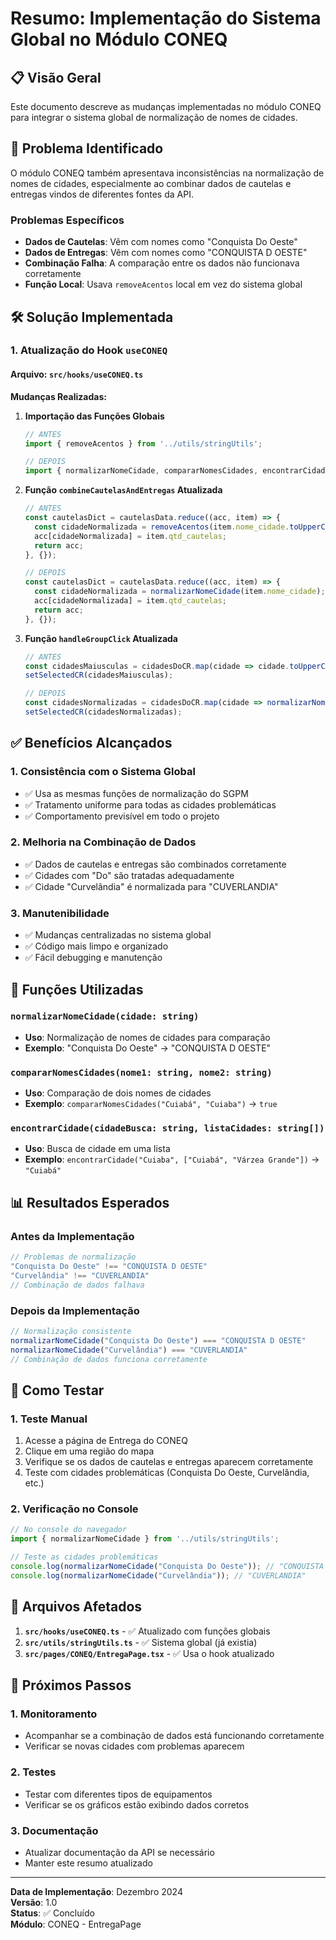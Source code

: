 # Resumo: Implementação do Sistema Global no Módulo CONEQ

## 📋 Visão Geral

Este documento descreve as mudanças implementadas no módulo CONEQ para integrar o sistema global de normalização de nomes de cidades.

## 🎯 Problema Identificado

O módulo CONEQ também apresentava inconsistências na normalização de nomes de cidades, especialmente ao combinar dados de cautelas e entregas vindos de diferentes fontes da API.

### Problemas Específicos
- **Dados de Cautelas**: Vêm com nomes como "Conquista Do Oeste"
- **Dados de Entregas**: Vêm com nomes como "CONQUISTA D OESTE"
- **Combinação Falha**: A comparação entre os dados não funcionava corretamente
- **Função Local**: Usava `removeAcentos` local em vez do sistema global

## 🛠️ Solução Implementada

### 1. Atualização do Hook `useCONEQ`

#### Arquivo: `src/hooks/useCONEQ.ts`

**Mudanças Realizadas:**

1. **Importação das Funções Globais**
   ```typescript
   // ANTES
   import { removeAcentos } from '../utils/stringUtils';
   
   // DEPOIS
   import { normalizarNomeCidade, compararNomesCidades, encontrarCidade } from '../utils/stringUtils';
   ```

2. **Função `combineCautelasAndEntregas` Atualizada**
   ```typescript
   // ANTES
   const cautelasDict = cautelasData.reduce((acc, item) => {
     const cidadeNormalizada = removeAcentos(item.nome_cidade.toUpperCase());
     acc[cidadeNormalizada] = item.qtd_cautelas;
     return acc;
   }, {});
   
   // DEPOIS
   const cautelasDict = cautelasData.reduce((acc, item) => {
     const cidadeNormalizada = normalizarNomeCidade(item.nome_cidade);
     acc[cidadeNormalizada] = item.qtd_cautelas;
     return acc;
   }, {});
   ```

3. **Função `handleGroupClick` Atualizada**
   ```typescript
   // ANTES
   const cidadesMaiusculas = cidadesDoCR.map(cidade => cidade.toUpperCase());
   setSelectedCR(cidadesMaiusculas);
   
   // DEPOIS
   const cidadesNormalizadas = cidadesDoCR.map(cidade => normalizarNomeCidade(cidade));
   setSelectedCR(cidadesNormalizadas);
   ```

## ✅ Benefícios Alcançados

### 1. **Consistência com o Sistema Global**
- ✅ Usa as mesmas funções de normalização do SGPM
- ✅ Tratamento uniforme para todas as cidades problemáticas
- ✅ Comportamento previsível em todo o projeto

### 2. **Melhoria na Combinação de Dados**
- ✅ Dados de cautelas e entregas são combinados corretamente
- ✅ Cidades com "Do" são tratadas adequadamente
- ✅ Cidade "Curvelândia" é normalizada para "CUVERLANDIA"

### 3. **Manutenibilidade**
- ✅ Mudanças centralizadas no sistema global
- ✅ Código mais limpo e organizado
- ✅ Fácil debugging e manutenção

## 🔧 Funções Utilizadas

### **`normalizarNomeCidade(cidade: string)`**
- **Uso**: Normalização de nomes de cidades para comparação
- **Exemplo**: "Conquista Do Oeste" → "CONQUISTA D OESTE"

### **`compararNomesCidades(nome1: string, nome2: string)`**
- **Uso**: Comparação de dois nomes de cidades
- **Exemplo**: `compararNomesCidades("Cuiabá", "Cuiaba")` → `true`

### **`encontrarCidade(cidadeBusca: string, listaCidades: string[])`**
- **Uso**: Busca de cidade em uma lista
- **Exemplo**: `encontrarCidade("Cuiaba", ["Cuiabá", "Várzea Grande"])` → `"Cuiabá"`

## 📊 Resultados Esperados

### **Antes da Implementação**
```javascript
// Problemas de normalização
"Conquista Do Oeste" !== "CONQUISTA D OESTE"
"Curvelândia" !== "CUVERLANDIA"
// Combinação de dados falhava
```

### **Depois da Implementação**
```javascript
// Normalização consistente
normalizarNomeCidade("Conquista Do Oeste") === "CONQUISTA D OESTE"
normalizarNomeCidade("Curvelândia") === "CUVERLANDIA"
// Combinação de dados funciona corretamente
```

## 🚀 Como Testar

### 1. **Teste Manual**
1. Acesse a página de Entrega do CONEQ
2. Clique em uma região do mapa
3. Verifique se os dados de cautelas e entregas aparecem corretamente
4. Teste com cidades problemáticas (Conquista Do Oeste, Curvelândia, etc.)

### 2. **Verificação no Console**
```javascript
// No console do navegador
import { normalizarNomeCidade } from '../utils/stringUtils';

// Teste as cidades problemáticas
console.log(normalizarNomeCidade("Conquista Do Oeste")); // "CONQUISTA D OESTE"
console.log(normalizarNomeCidade("Curvelândia")); // "CUVERLANDIA"
```

## 📁 Arquivos Afetados

1. **`src/hooks/useCONEQ.ts`** - ✅ Atualizado com funções globais
2. **`src/utils/stringUtils.ts`** - ✅ Sistema global (já existia)
3. **`src/pages/CONEQ/EntregaPage.tsx`** - ✅ Usa o hook atualizado

## 🎯 Próximos Passos

### 1. **Monitoramento**
- Acompanhar se a combinação de dados está funcionando corretamente
- Verificar se novas cidades com problemas aparecem

### 2. **Testes**
- Testar com diferentes tipos de equipamentos
- Verificar se os gráficos estão exibindo dados corretos

### 3. **Documentação**
- Atualizar documentação da API se necessário
- Manter este resumo atualizado

---

**Data de Implementação**: Dezembro 2024  
**Versão**: 1.0  
**Status**: ✅ Concluído  
**Módulo**: CONEQ - EntregaPage
